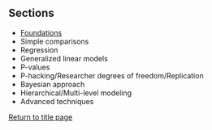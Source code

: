 ## Sections

* [Foundations](C01_P000_Foundations.md)
* Simple comparisons
* Regression
* Generalized linear models
* P-values
* P-hacking/Researcher degrees of freedom/Replication
* Bayesian approach
* Hierarchical/Multi-level modeling
* Advanced techniques

[Return to title page](https://rettopnivek.github.io/Tutorials_for_statistics/)
